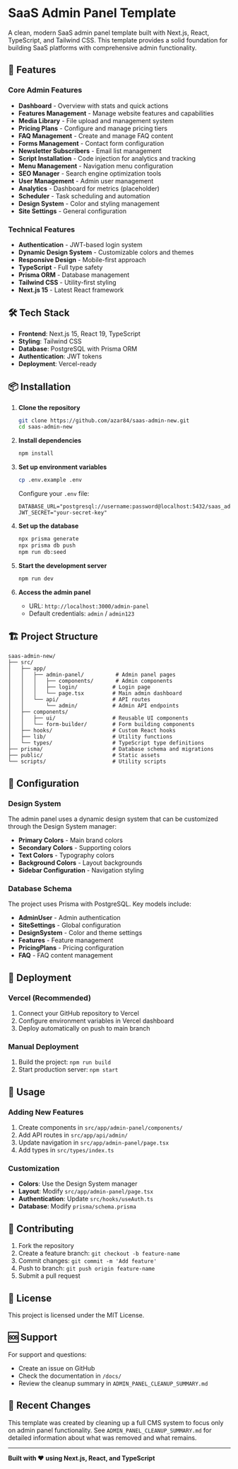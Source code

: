 # SaaS Admin Panel Template

A clean, modern SaaS admin panel template built with Next.js, React, TypeScript, and Tailwind CSS. This template provides a solid foundation for building SaaS platforms with comprehensive admin functionality.

## 🚀 Features

### Core Admin Features
- **Dashboard** - Overview with stats and quick actions
- **Features Management** - Manage website features and capabilities
- **Media Library** - File upload and management system
- **Pricing Plans** - Configure and manage pricing tiers
- **FAQ Management** - Create and manage FAQ content
- **Forms Management** - Contact form configuration
- **Newsletter Subscribers** - Email list management
- **Script Installation** - Code injection for analytics and tracking
- **Menu Management** - Navigation menu configuration
- **SEO Manager** - Search engine optimization tools
- **User Management** - Admin user management
- **Analytics** - Dashboard for metrics (placeholder)
- **Scheduler** - Task scheduling and automation
- **Design System** - Color and styling management
- **Site Settings** - General configuration

### Technical Features
- **Authentication** - JWT-based login system
- **Dynamic Design System** - Customizable colors and themes
- **Responsive Design** - Mobile-first approach
- **TypeScript** - Full type safety
- **Prisma ORM** - Database management
- **Tailwind CSS** - Utility-first styling
- **Next.js 15** - Latest React framework

## 🛠️ Tech Stack

- **Frontend**: Next.js 15, React 19, TypeScript
- **Styling**: Tailwind CSS
- **Database**: PostgreSQL with Prisma ORM
- **Authentication**: JWT tokens
- **Deployment**: Vercel-ready

## 📦 Installation

1. **Clone the repository**
   ```bash
   git clone https://github.com/azar84/saas-admin-new.git
   cd saas-admin-new
   ```

2. **Install dependencies**
   ```bash
   npm install
   ```

3. **Set up environment variables**
   ```bash
   cp .env.example .env
   ```
   
   Configure your `.env` file:
   ```env
   DATABASE_URL="postgresql://username:password@localhost:5432/saas_admin"
   JWT_SECRET="your-secret-key"
   ```

4. **Set up the database**
   ```bash
   npx prisma generate
   npx prisma db push
   npm run db:seed
   ```

5. **Start the development server**
   ```bash
   npm run dev
   ```

6. **Access the admin panel**
   - URL: `http://localhost:3000/admin-panel`
   - Default credentials: `admin` / `admin123`

## 🏗️ Project Structure

```
saas-admin-new/
├── src/
│   ├── app/
│   │   ├── admin-panel/          # Admin panel pages
│   │   │   ├── components/       # Admin components
│   │   │   ├── login/           # Login page
│   │   │   └── page.tsx         # Main admin dashboard
│   │   └── api/                 # API routes
│   │       └── admin/           # Admin API endpoints
│   ├── components/
│   │   ├── ui/                  # Reusable UI components
│   │   └── form-builder/        # Form building components
│   ├── hooks/                   # Custom React hooks
│   ├── lib/                     # Utility functions
│   └── types/                   # TypeScript type definitions
├── prisma/                      # Database schema and migrations
├── public/                      # Static assets
└── scripts/                     # Utility scripts
```

## 🔧 Configuration

### Design System
The admin panel uses a dynamic design system that can be customized through the Design System manager:

- **Primary Colors** - Main brand colors
- **Secondary Colors** - Supporting colors
- **Text Colors** - Typography colors
- **Background Colors** - Layout backgrounds
- **Sidebar Configuration** - Navigation styling

### Database Schema
The project uses Prisma with PostgreSQL. Key models include:

- **AdminUser** - Admin authentication
- **SiteSettings** - Global configuration
- **DesignSystem** - Color and theme settings
- **Features** - Feature management
- **PricingPlans** - Pricing configuration
- **FAQ** - FAQ content management

## 🚀 Deployment

### Vercel (Recommended)
1. Connect your GitHub repository to Vercel
2. Configure environment variables in Vercel dashboard
3. Deploy automatically on push to main branch

### Manual Deployment
1. Build the project: `npm run build`
2. Start production server: `npm start`

## 📝 Usage

### Adding New Features
1. Create components in `src/app/admin-panel/components/`
2. Add API routes in `src/app/api/admin/`
3. Update navigation in `src/app/admin-panel/page.tsx`
4. Add types in `src/types/index.ts`

### Customization
- **Colors**: Use the Design System manager
- **Layout**: Modify `src/app/admin-panel/page.tsx`
- **Authentication**: Update `src/hooks/useAuth.ts`
- **Database**: Modify `prisma/schema.prisma`

## 🤝 Contributing

1. Fork the repository
2. Create a feature branch: `git checkout -b feature-name`
3. Commit changes: `git commit -m 'Add feature'`
4. Push to branch: `git push origin feature-name`
5. Submit a pull request

## 📄 License

This project is licensed under the MIT License.

## 🆘 Support

For support and questions:
- Create an issue on GitHub
- Check the documentation in `/docs/`
- Review the cleanup summary in `ADMIN_PANEL_CLEANUP_SUMMARY.md`

## 🔄 Recent Changes

This template was created by cleaning up a full CMS system to focus only on admin panel functionality. See `ADMIN_PANEL_CLEANUP_SUMMARY.md` for detailed information about what was removed and what remains.

---

**Built with ❤️ using Next.js, React, and TypeScript**
